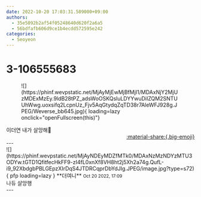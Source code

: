 ```yaml
---
date: 2022-10-20 17:03:31.509000+09:00
authors:
  - 35e5092b2af54f05248640d620f2a6a5
  - 56bdfafb606d9ce1b4ecdd572595e242
categories:
  - Seoyeon
---
```


# 3-106555683

<div class="post-container" markdown="1">
<div class="content-container md-sidebar__scrollwrap" markdown="1">


<figure markdown="1">
![](https://phinf.wevpstatic.net/MjAyMjEwMjBfMjI1/MDAxNjY2MjUzMDExMzEy.9ldB28tPZ_adsWoOSKQsluLDYYwuDiIZQM2SNTUUhWwg.uoxsifq2LcpnUz_Fjv5AqGtydqZqTD38r7AleWFJ928g.JPEG/Weverse_bb645.jpg){ loading=lazy onclick="openFullscreen(this)"}
</figure>
이더연 내가 살앙해💚

</div>
</div>

<div style="text-align: right;" markdown="1">
<a href="https://weverse.io/fromis9/fanpost/3-106555683" style="text-align: right;">:material-share:{.big-emoji}</a>
</div>
---

<div class="comments-container md-sidebar__scrollwrap" markdown="1">
<div class="comment" markdown="1">
<div class='id-container' markdown="1">
![](https://phinf.wevpstatic.net/MjAyNDEyMDZfMTk0/MDAxNzMzNDYzMTU3ODYw.tGTD1QfitfecHkFF9-zI4fL0xnXf8VH8ht2j5Xh2a74g.QufL-i9_92XbdgbPBLGEpzXIrDqS4JTDRCqprDbYdJIg.JPEG/image.jpg?type=s72){ pfp loading=lazy }
**<span class="artist">더여니</span>** <small>Oct 20 2022, 17:09</small><br>
</div>
<div class='comment-body' markdown="1">
나듀 살앙행
</div>
</div>
</div>
---
